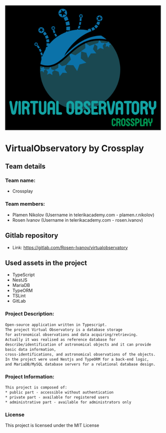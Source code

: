 ![logo](src/public/images/Crossplay.png)
# VirtualObservatory by Crossplay
## Team details
### Team name: 
- Crossplay

### Team members: 
- Plamen Nikolov (Username in telerikacademy.com - plamen.r.nikolov)
- Rosen Ivanov (Username in telerikacademy.com - rosen.ivanov)

## Gitlab repository 
- Link: https://gitlab.com/Rosen-Ivanov/virtualobservatory

## Used assets in the project
- TypeScript
- NestJS
- MariaDB
- TypeORM
- TSLint
- GitLab


### Project Description:
    Open-source application written in Typescript.
    The project Virtual Observatory is a database storage 
    for astronomical observations and data acquiring/retrieving. 
    Actually it was realised as reference database for 
    describe/identification of astronomical objects and it can provide basic data information, 
    cross-identifications, and astronomical observations of the objects.
    In the project were used Nestjs and TypeORM for a back-end logic, 
    and MariaDB/MySQL database servers for a relational database design.
    
### Project Information:
    This project is composed of:
    * public part - accessible without authentication
    * private part - available for registered users
    * administrative part - available for administrators only
    
### License
This project is licensed under the MIT License
